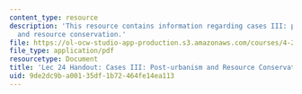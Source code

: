 ```yaml
---
content_type: resource
description: 'This resource contains information regarding cases III: post-urbanism
  and resource conservation.'
file: https://ol-ocw-studio-app-production.s3.amazonaws.com/courses/4-241j-theory-of-city-form-spring-2013/9de2dc9ba00135df1b72464fe14ea113_MIT4_241JS13_handout24.pdf
file_type: application/pdf
resourcetype: Document
title: 'Lec 24 Handout: Cases III: Post-urbanism and Resource Conservation'
uid: 9de2dc9b-a001-35df-1b72-464fe14ea113
---
```

